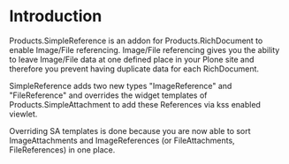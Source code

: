 Introduction
============

Products.SimpleReference is an addon for Products.RichDocument to enable
Image/File referencing. Image/File referencing gives you the ability to leave
Image/File data at one defined place in your Plone site and therefore you
prevent having duplicate data for each RichDocument.

SimpleReference adds two new types "ImageReference" and "FileReference"
and overrides the widget templates of Products.SimpleAttachment to add these
References via kss enabled viewlet.

Overriding SA templates is done because you are now able to sort ImageAttachments
and ImageReferences (or FileAttachments, FileReferences) in one place.
